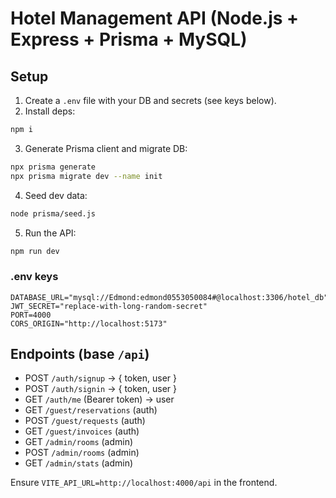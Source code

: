 # Hotel Management API (Node.js + Express + Prisma + MySQL)

## Setup
1. Create a `.env` file with your DB and secrets (see keys below).
2. Install deps:
```bash
npm i
```
3. Generate Prisma client and migrate DB:
```bash
npx prisma generate
npx prisma migrate dev --name init
```
4. Seed dev data:
```bash
node prisma/seed.js
```
5. Run the API:
```bash
npm run dev
```

### .env keys
```
DATABASE_URL="mysql://Edmond:edmond0553050084#@localhost:3306/hotel_db"
JWT_SECRET="replace-with-long-random-secret"
PORT=4000
CORS_ORIGIN="http://localhost:5173"
```

## Endpoints (base `/api`)
- POST `/auth/signup` → { token, user }
- POST `/auth/signin` → { token, user }
- GET `/auth/me` (Bearer token) → user
- GET `/guest/reservations` (auth)
- POST `/guest/requests` (auth)
- GET `/guest/invoices` (auth)
- GET `/admin/rooms` (admin)
- POST `/admin/rooms` (admin)
- GET `/admin/stats` (admin)

Ensure `VITE_API_URL=http://localhost:4000/api` in the frontend.

